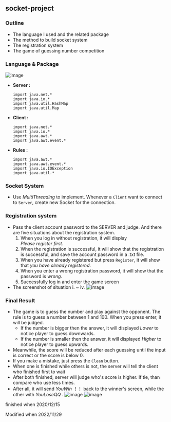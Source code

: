 ## socket-project
### Outline
  * The language I used and the related package
  * The method to build socket system
  * The registration system
  * The game of guessing number competition
  
### Language & Package
  ![image](https://user-images.githubusercontent.com/73687292/204484182-9e6004bb-6a45-4a57-8ee8-ade49d47343e.png)
  * **Server :**
    ```java=
    import java.net.*
    import java.io.*
    import java.util.HashMap
    import java.util.Map
    ```
  * **Client :**
    ```java=
    import java.net.*
    import java.io.*
    import java.awt.*
    import java.awt.event.*
    ```
  * **Rules :**
    ```java=
    import java.awt.*
    import java.awt.event.*
    import java.io.IOException
    import java.util.*
    ```
### Socket System
  * Use $MultiThreading$ to implement. Whenever a `Client` want to connect to `Server`, create new Socket for the connection.
### Registration system
  * Pass the client account password to the SERVER and judge. And there are five situations about the registration system.
    1. When you log in without registration, it will display $Please\ register\ first$.
    2. When the registration is successful, it will show that the registration is successful, and save the account password in a .txt file.
    3. When you have already registered but press `Register`, it will show that $you\ have\ already\ registered$.
    4. When you enter a wrong registration password, it will show that the password is $wrong$.
    5. Successfully log in and enter the game screen
  * The screenshot of situation i. ~ iv.
    ![image](https://user-images.githubusercontent.com/73687292/204487596-840c6cbe-5651-4dba-98a9-1afe31f5b4c0.png)

### Final Result
  * The game is to guess the number and play against the opponent. The rule is to guess a number between 1 and 100. When you press enter, it will be judged.
      * If the number is bigger then the answer, it will displayed $Lower$ to notice player to guess downwards.
      * If the number is smaller then the answer, it will displayed $Higher$ to notice player to guess upwards.
  * Meanwhile, the score will be reduced after each guessing until the input is correct or the score is below 0. 
  * If you make a mistake, just press the `Clean` button. 
  * When one is finished while others is not, the server will tell the client who finished first to wait
  * After both finished, server will judge who's score is higher. If tie, than compare who use less times.
  * After all, it will send $You Win~！！$ back to the winner's screen, while the other with $You Lose QQ$ .
  ![image](https://user-images.githubusercontent.com/73687292/204490327-36dbf2d6-fe1c-4bf9-9859-28a1de1abc14.png)
  ![image](https://user-images.githubusercontent.com/73687292/204490409-dbedeb85-71dc-4fff-a196-5e501f30524e.png)
  
finished when 2020/12/15

Modified when 2022/11/29
